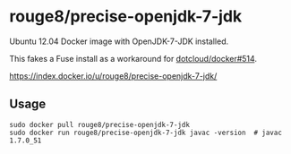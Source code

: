 rouge8/precise-openjdk-7-jdk
============================

Ubuntu 12.04 Docker image with OpenJDK-7-JDK installed.

This fakes a Fuse install as a workaround for [dotcloud/docker#514](https://github.com/dotcloud/docker/issues/514).

<https://index.docker.io/u/rouge8/precise-openjdk-7-jdk/>

## Usage

    sudo docker pull rouge8/precise-openjdk-7-jdk
    sudo docker run rouge8/precise-openjdk-7-jdk javac -version  # javac 1.7.0_51
